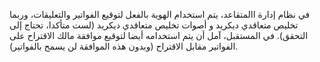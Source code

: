 في نظام إدارة االمتقاعد، يتم استخدام الهوية بالفعل لتوقيع الفواتير والتعليقات، وربما تخليص متعاقدي ديكريد و أصوات تخليص متعاقدي ديكريد (لست متأكدا، تحتاج إلى التحقق). في المستقبل، آمل أن يتم استخدامه أيضا لتوقيع موافقة مالك الاقتراح على الفواتير مقابل الاقتراح (وبدون هذه الموافقة لن يسمح بالفواتير).
